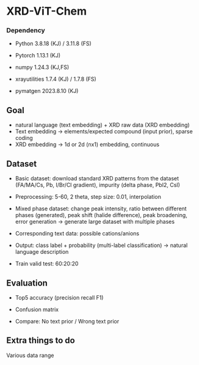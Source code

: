 # XRD-ViT-Chem

### Dependency

- Python	3.8.18 (KJ) / 3.11.8 (FS)

- Pytorch 1.13.1 (KJ)

- numpy	1.24.3 (KJ,FS)

- xrayutilities	1.7.4 (KJ) / 1.7.8 (FS)

- pymatgen	2023.8.10 (KJ)

## Goal
- natural language (text embedding) + XRD raw data (XRD embedding)
- Text embedding -> elements/expected compound (input prior), sparse coding
- XRD embedding -> 1d or 2d (nx1) embedding, continuous

## Dataset
- Basic dataset: download standard XRD patterns from the dataset (FA/MA/Cs, Pb, I/Br/Cl gradient), impurity (delta phase, PbI2, CsI)
- Preprocessing: 5-60, 2 theta, step size: 0.01, interpolation
- Mixed phase dataset: change peak intensity, ratio between different phases (generated), peak shift (halide difference), peak broadening, error generation -> generate large dataset with multiple phases

- Corresponding text data: possible cations/anions

- Output: class label + probability (multi-label classification) -> natural language description

- Train valid test: 60:20:20

## Evaluation
- Top5 accuracy (precision recall F1)
- Confusion matrix

- Compare: No text prior / Wrong text prior

## Extra things to do
Various data range
